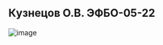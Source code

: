 ## Кyзнецов О.В. ЭФБО-05-22

![image](https://github.com/user-attachments/assets/e8dbaaa5-330b-494c-bc85-2e1fab6be351)
